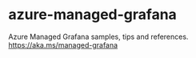 # azure-managed-grafana
Azure Managed Grafana samples, tips and references. https://aka.ms/managed-grafana
